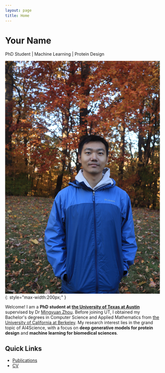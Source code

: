 ```yaml
---
layout: page
title: Home
---
```


# Your Name
PhD Student | Machine Learning | Protein Design  

![Profile](profile.jpg){: style="max-width:200px;" }

Welcome! I am a **PhD student at [the University of Texas at Austin](https://www.utexas.edu/)** supervised by Dr [Mingyuan Zhou](https://mingyuanzhou.github.io/). Before joining UT, I obtained my Bachelor's degrees in Computer Science and Applied Mathematics from [the University of California at Berkeley](https://www.berkeley.edu/). My research interest lies in the grand topic of AI4Science, with a focus on **deep generative models for protein design** and **machine learning for biomedical sciences**.  

## Quick Links
- [Publications](publications.md)
- [CV](cv.md)
